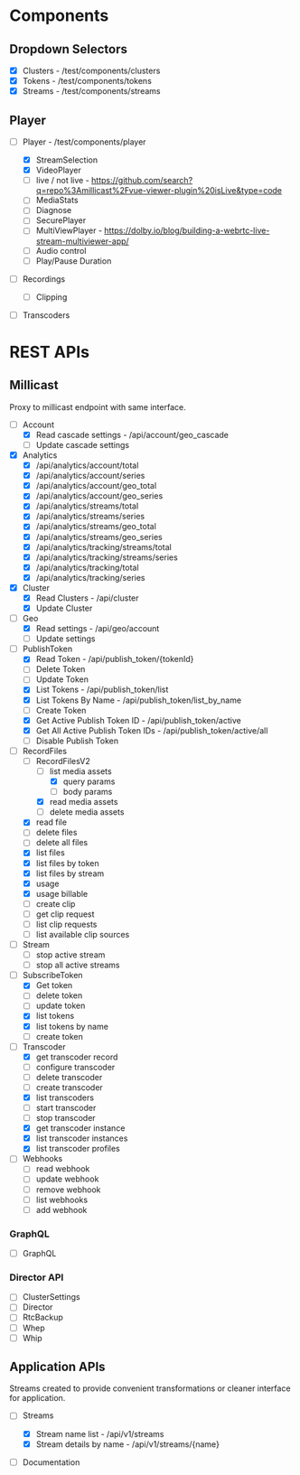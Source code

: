 

# Components

## Dropdown Selectors

- [x] Clusters - /test/components/clusters
- [x] Tokens - /test/components/tokens
- [x] Streams - /test/components/streams

## Player

- [ ] Player - /test/components/player
    - [x] StreamSelection
    - [x] VideoPlayer
    - [ ] live / not live - https://github.com/search?q=repo%3Amillicast%2Fvue-viewer-plugin%20isLive&type=code
    - [ ] MediaStats
    - [ ] Diagnose
    - [ ] SecurePlayer
    - [ ] MultiViewPlayer - https://dolby.io/blog/building-a-webrtc-live-stream-multiviewer-app/
    - [ ] Audio control
    - [ ] Play/Pause Duration
- [ ] Recordings
    - [ ] Clipping
- [ ] Transcoders


# REST APIs

## Millicast

Proxy to millicast endpoint with same interface.

- [ ] Account
    - [x] Read cascade settings - /api/account/geo_cascade
    - [ ] Update cascade settings
- [x] Analytics
    - [x] /api/analytics/account/total
    - [x] /api/analytics/account/series
    - [x] /api/analytics/account/geo_total
    - [x] /api/analytics/account/geo_series
    - [x] /api/analytics/streams/total
    - [x] /api/analytics/streams/series
    - [x] /api/analytics/streams/geo_total
    - [x] /api/analytics/streams/geo_series
    - [x] /api/analytics/tracking/streams/total
    - [x] /api/analytics/tracking/streams/series
    - [x] /api/analytics/tracking/total
    - [x] /api/analytics/tracking/series
- [x] Cluster
    - [x] Read Clusters -  /api/cluster
    - [x] Update Cluster
- [ ] Geo
    - [x] Read settings - /api/geo/account
    - [ ] Update settings
- [ ] PublishToken
    - [x] Read Token - /api/publish_token/{tokenId}
    - [ ] Delete Token
    - [ ] Update Token
    - [x] List Tokens - /api/publish_token/list
    - [x] List Tokens By Name - /api/publish_token/list_by_name
    - [ ] Create Token
    - [x] Get Active Publish Token ID - /api/publish_token/active
    - [x] Get All Active Publish Token IDs - /api/publish_token/active/all
    - [ ] Disable Publish Token
- [ ] RecordFiles
    - [ ] RecordFilesV2
        - [ ] list media assets
            - [x] query params
            - [ ] body params
        - [x] read media assets
        - [ ] delete media assets
    - [x] read file
    - [ ] delete files
    - [ ] delete all files
    - [x] list files
    - [x] list files by token
    - [x] list files by stream
    - [x] usage
    - [x] usage billable
    - [ ] create clip
    - [ ] get clip request
    - [ ] list clip requests
    - [ ] list available clip sources
- [ ] Stream
    - [ ] stop active stream
    - [ ] stop all active streams
- [ ] SubscribeToken
    - [x] Get token
    - [ ] delete token
    - [ ] update token
    - [x] list tokens
    - [x] list tokens by name
    - [ ] create token
- [ ] Transcoder
    - [x] get transcoder record
    - [ ] configure transcoder
    - [ ] delete transcoder
    - [ ] create transcoder
    - [x] list transcoders
    - [ ] start transcoder
    - [ ] stop transcoder
    - [x] get transcoder instance
    - [x] list transcoder instances
    - [x] list transcoder profiles
- [ ] Webhooks
    - [ ] read webhook
    - [ ] update webhook
    - [ ] remove webhook
    - [ ] list webhooks
    - [ ] add webhook

### GraphQL

- [ ] GraphQL

### Director API

- [ ] ClusterSettings
- [ ] Director
- [ ] RtcBackup
- [ ] Whep
- [ ] Whip

## Application APIs

Streams created to provide convenient transformations or cleaner interface for application.

- [ ] Streams 
    - [x] Stream name list - /api/v1/streams
    - [x] Stream details by name - /api/v1/streams/{name}
- [ ] Documentation



